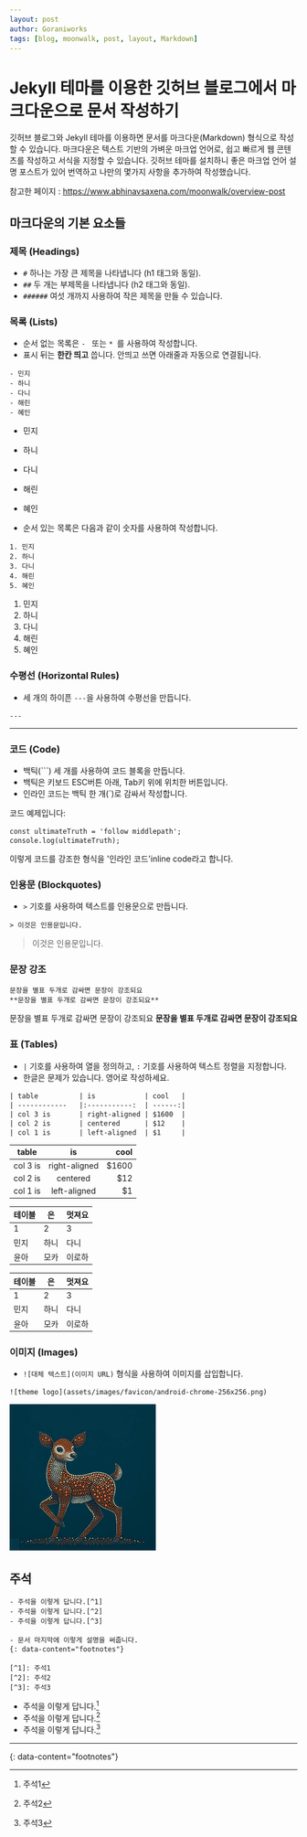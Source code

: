 ```yaml
---
layout: post
author: Goraniworks
tags: [blog, moonwalk, post, layout, Markdown]
---
```


# Jekyll 테마를 이용한 깃허브 블로그에서 마크다운으로 문서 작성하기

깃허브 블로그와 Jekyll 테마를 이용하면 문서를 마크다운(Markdown) 형식으로 작성할 수 있습니다. 마크다운은 텍스트 기반의 가벼운 마크업 언어로, 쉽고 빠르게 웹 콘텐츠를 작성하고 서식을 지정할 수 있습니다.
깃허브 테마를 설치하니 좋은 마크업 언어 설명 포스트가 있어 번역하고 나만의 몇가지 사항을 추가하여 작성했습니다.

참고한 페이지 : https://www.abhinavsaxena.com/moonwalk/overview-post

## 마크다운의 기본 요소들

### 제목 (Headings)

- `#` 하나는 가장 큰 제목을 나타냅니다 (h1 태그와 동일).
- `##` 두 개는 부제목을 나타냅니다 (h2 태그와 동일).
- `######` 여섯 개까지 사용하여 작은 제목을 만들 수 있습니다.

### 목록 (Lists)

- 순서 없는 목록은 `- ` 또는 `* `를 사용하여 작성합니다.
- 표시 뒤는 **한칸 띄고** 씁니다. 안띄고 쓰면 아래줄과 자동으로 연결됩니다.

```
- 민지
- 하니
- 다니
- 해린
- 혜인
```

- 민지
- 하니
- 다니
- 해린
- 혜인

- 순서 있는 목록은 다음과 같이 숫자를 사용하여 작성합니다.

```
1. 민지
2. 하니
3. 다니
4. 해린
5. 혜인
```

1. 민지
2. 하니
3. 다니
4. 해린
5. 혜인

### 수평선 (Horizontal Rules)

- 세 개의 하이픈 `---`을 사용하여 수평선을 만듭니다.
```
---
```
---

### 코드 (Code)

- 백틱(```) 세 개를 사용하여 코드 블록을 만듭니다.
- 백틱은 키보드 ESC버튼 아래, Tab키 위에 위치한 버튼입니다.
- 인라인 코드는 백틱 한 개(`)로 감싸서 작성합니다.

코드 예제입니다:

```
const ultimateTruth = 'follow middlepath';
console.log(ultimateTruth);
```

이렇게 코드를 강조한 형식을 '인라인 코드'inline code라고 합니다.




### 인용문 (Blockquotes)

- `>` 기호를 사용하여 텍스트를 인용문으로 만듭니다.
```
> 이것은 인용문입니다.
```

> 이것은 인용문입니다.

### 문장 강조 

```
문장을 별표 두개로 감싸면 문장이 강조되요
**문장을 별표 두개로 감싸면 문장이 강조되요**
```

문장을 별표 두개로 감싸면 문장이 강조되요
**문장을 별표 두개로 감싸면 문장이 강조되요**

### 표 (Tables)

- `|` 기호를 사용하여 열을 정의하고, `:` 기호를 사용하여 텍스트 정렬을 지정합니다.
- 한글은 문제가 있습니다. 영어로 작성하세요.

```
| table          | is            | cool   |
| ------------   |:-----------:  | ------:|
| col 3 is       | right-aligned | $1600  |
| col 2 is       | centered      | $12    |
| col 1 is       | left-aligned  | $1     |
```


| table          | is            | cool   |
| ------------   |:-----------:  | ------:|
| col 3 is       | right-aligned | $1600  |
| col 2 is       | centered      | $12    |
| col 1 is       | left-aligned  | $1     |

테이블|은|멋져요
------|------|------
1|2|3
민지|하니|다니
윤아|모카|이로하

| 테이블 | 은   | 멋져요 |
|--------|------|--------|
| 1      | 2    | 3      |
| 민지   | 하니 | 다니   |
| 윤아   | 모카 | 이로하 |





### 이미지 (Images)

- `![대체 텍스트](이미지 URL)` 형식을 사용하여 이미지를 삽입합니다.

```
![theme logo](assets/images/favicon/android-chrome-256x256.png)
```

![theme logo](assets/images/favicon/android-chrome-256x256.png)

## 주석

```
- 주석을 이렇게 답니다.[^1]
- 주석을 이렇게 답니다.[^2]
- 주석을 이렇게 답니다.[^3]

- 문서 마지막에 이렇게 설명을 써줍니다.
{: data-content="footnotes"}

[^1]: 주석1
[^2]: 주석2
[^3]: 주석3
```

- 주석을 이렇게 답니다.[^1]
- 주석을 이렇게 답니다.[^2]
- 주석을 이렇게 답니다.[^3]

[^1]: 주석1
[^2]: 주석2
[^3]: 주석3

---
{: data-content="footnotes"}

[^1]: 주석1
[^2]: 주석2
[^3]: 주석3

